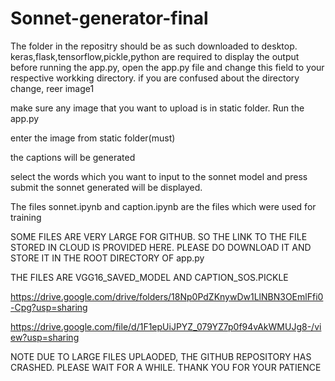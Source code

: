 # Sonnet-generator-final

The folder in the repositry should be as such downloaded to desktop.
keras,flask,tensorflow,pickle,python are required to display the output
before running the app.py, open the app.py file and change this field to your respective workking directory. if you are confused about the directory change, reer image1

make sure any image that you want to upload is in static folder.
Run the app.py

enter the image from static folder(must)

the captions will be generated

select the words which you want to input to the sonnet model and press submit
the sonnet generated will be displayed.


The files sonnet.ipynb and caption.ipynb are the files which were used for training

SOME FILES ARE VERY LARGE FOR GITHUB. SO THE LINK TO THE FILE STORED IN CLOUD IS PROVIDED HERE. PLEASE DO DOWNLOAD IT AND STORE IT IN THE ROOT DIRECTORY OF app.py

THE FILES ARE VGG16_SAVED_MODEL AND CAPTION_SOS.PICKLE

https://drive.google.com/drive/folders/18Np0PdZKnywDw1LlNBN3OEmlFfi0-Cpg?usp=sharing

https://drive.google.com/file/d/1F1epUiJPYZ_079YZ7p0f94vAkWMUJg8-/view?usp=sharing



NOTE DUE TO LARGE FILES UPLAODED, THE GITHUB REPOSITORY HAS CRASHED. PLEASE WAIT FOR A WHILE. THANK YOU FOR YOUR PATIENCE
